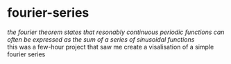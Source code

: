 # fourier-series
*the fourier theorem states that resonably continuous periodic functions can often be expressed as the sum of a series of sinusoidal functions*\
this was a few-hour project that saw me create a visalisation of a simple fourier series

